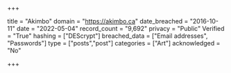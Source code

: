 +++

title = "Akimbo"
domain = "https://akimbo.ca"
date_breached = "2016-10-11"
date = "2022-05-04"
record_count = "9,692"
privacy = "Public"
Verified = "True"
hashing = ["DEScrypt"]
breached_data = ["Email addresses", "Passwords"]
type = ["posts","post"]
categories = ["Art"]
acknowledged = "No"


+++




